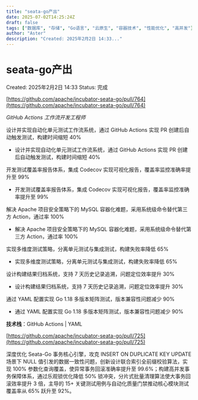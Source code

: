 ```yaml
---
title: "seata-go产出"
date: 2025-07-02T14:25:24Z
draft: false
tags: ["数据库", "存储", "Go语言", "云原生", "容器技术", "性能优化", "高并发"]
author: "Aster"
description: "Created: 2025年2月2日 14:33..."
---
```


# seata-go产出

Created: 2025年2月2日 14:33
Status: 完成

[https://github.com/apache/incubator-seata-go/pull/764](https://github.com/apache/incubator-seata-go/pull/764)

*GitHub Actions 工作流开发工程师*

设计并实现自动化单元测试工作流系统，通过 GitHub Actions 实现 PR 创建后自动触发测试，构建时间缩短 40%

- 设计并实现自动化单元测试工作流系统，通过 GitHub Actions 实现 PR 创建后自动触发测试，构建时间缩短 40%

开发测试覆盖率报告体系，集成 Codecov 实现可视化报告，覆盖率监控准确率提升至 99%

- 开发测试覆盖率报告体系，集成 Codecov 实现可视化报告，覆盖率监控准确率提升至 99%

解决 Apache 项目安全策略下的 MySQL 容器化难题，采用系统级命令替代第三方 Action，通过率 100%

- 解决 Apache 项目安全策略下的 MySQL 容器化难题，采用系统级命令替代第三方 Action，通过率 100%

实现多维度测试策略，分离单元测试与集成测试，构建失败率降低 65%

- 实现多维度测试策略，分离单元测试与集成测试，构建失败率降低 65%

设计构建结果归档系统，支持 7 天历史记录追溯，问题定位效率提升 30%

- 设计构建结果归档系统，支持 7 天历史记录追溯，问题定位效率提升 30%

通过 YAML 配置实现 Go 1.18 多版本矩阵测试，版本兼容性问题减少 90%

- 通过 YAML 配置实现 Go 1.18 多版本矩阵测试，版本兼容性问题减少 90%

**技术栈**：GitHub Actions | YAML

[https://github.com/apache/incubator-seata-go/pull/725](https://github.com/apache/incubator-seata-go/pull/725)

深度优化 Seata-Go 事务核心引擎，攻克 INSERT ON DUPLICATE KEY UPDATE 场景下 NULL 值引发的数据一致性问题，创新设计联合索引全前缀校验算法，实现 100% 参数化查询覆盖，使异常事务回滚准确率提升至 99.6%；构建高并发事务保障体系，通过乐观锁优化降低 50% 锁冲突，分片式批量清理算法使大事务回滚效率提升 3 倍，主导的 15+ 关键测试用例与自动化质量门禁推动核心模块测试覆盖率从 65% 跃升至 92%。
